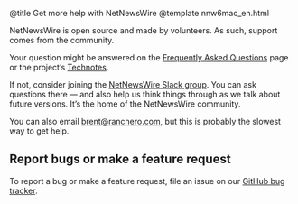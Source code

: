 @title Get more help with NetNewsWire
@template nnw6mac_en.html

NetNewsWire is open source and made by volunteers. As such, support comes from the community.

Your question might be answered on the [Frequently Asked Questions][faq] page or the project’s [Technotes][tn].

If not, consider joining the [NetNewsWire Slack group][slack]. You can ask questions there — and also help us think things through as we talk about future versions. It’s the home of the NetNewsWire community.

You can also email <brent@ranchero.com>, but this is probably the slowest way to get help.


Report bugs or make a feature request
-------------------------------------

To report a bug or make a feature request, file an issue on our [GitHub bug tracker][gh].


[faq]: https://netnewswire.com/frequently-asked-questions
[tn]: https://github.com/Ranchero-Software/NetNewsWire/tree/master/Technotes
[slack]: https://netnewswire.com/slack
[gh]: https://github.com/Ranchero-Software/NetNewsWire/issues
